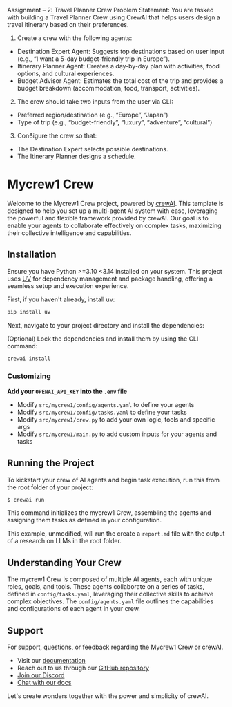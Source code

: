 Assignment – 2: Travel Planner Crew 
Problem Statement: 
You are tasked with building a Travel Planner Crew using CrewAI that helps users design a travel  itinerary based on their preferences.  
1. Create a crew with the following agents: 
- Destination Expert Agent: Suggests top destinations based on user input (e.g., “I want a  5-day budget-friendly trip in Europe”).  
- Itinerary Planner Agent: Creates a day-by-day plan with activities, food options, and  cultural experiences.  
- Budget Advisor Agent: Estimates the total cost of the trip and provides a budget  breakdown (accommodation, food, transport, activities). 
2. The crew should take two inputs from the user via CLI:  
- Preferred region/destination (e.g., “Europe”, “Japan”)  
- Type of trip (e.g., “budget-friendly”, “luxury”, “adventure”, “cultural”) 
3. Conϐigure the crew so that: 
- The Destination Expert selects possible destinations.  
- The Itinerary Planner designs a schedule.  


# Mycrew1 Crew 

Welcome to the Mycrew1 Crew project, powered by [crewAI](https://crewai.com). This template is designed to help you set up a multi-agent AI system with ease, leveraging the powerful and flexible framework provided by crewAI. Our goal is to enable your agents to collaborate effectively on complex tasks, maximizing their collective intelligence and capabilities.

## Installation

Ensure you have Python >=3.10 <3.14 installed on your system. This project uses [UV](https://docs.astral.sh/uv/) for dependency management and package handling, offering a seamless setup and execution experience.

First, if you haven't already, install uv:

```bash
pip install uv
```

Next, navigate to your project directory and install the dependencies:

(Optional) Lock the dependencies and install them by using the CLI command:
```bash
crewai install
```
### Customizing

**Add your `OPENAI_API_KEY` into the `.env` file**

- Modify `src/mycrew1/config/agents.yaml` to define your agents
- Modify `src/mycrew1/config/tasks.yaml` to define your tasks
- Modify `src/mycrew1/crew.py` to add your own logic, tools and specific args
- Modify `src/mycrew1/main.py` to add custom inputs for your agents and tasks

## Running the Project

To kickstart your crew of AI agents and begin task execution, run this from the root folder of your project:

```bash
$ crewai run
```

This command initializes the mycrew1 Crew, assembling the agents and assigning them tasks as defined in your configuration.

This example, unmodified, will run the create a `report.md` file with the output of a research on LLMs in the root folder.

## Understanding Your Crew

The mycrew1 Crew is composed of multiple AI agents, each with unique roles, goals, and tools. These agents collaborate on a series of tasks, defined in `config/tasks.yaml`, leveraging their collective skills to achieve complex objectives. The `config/agents.yaml` file outlines the capabilities and configurations of each agent in your crew.

## Support

For support, questions, or feedback regarding the Mycrew1 Crew or crewAI.
- Visit our [documentation](https://docs.crewai.com)
- Reach out to us through our [GitHub repository](https://github.com/joaomdmoura/crewai)
- [Join our Discord](https://discord.com/invite/X4JWnZnxPb)
- [Chat with our docs](https://chatg.pt/DWjSBZn)

Let's create wonders together with the power and simplicity of crewAI.
